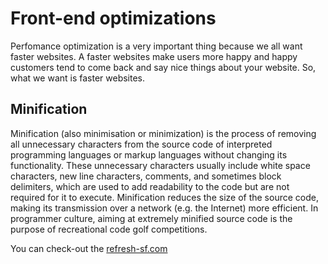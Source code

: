 # Front-end optimizations

Perfomance optimization is a very important thing because we all want faster websites. A faster websites make users more happy and happy customers tend to come back and say nice things about your website. So, what we want is faster websites.

## Minification

Minification (also minimisation or minimization) is the process of removing all unnecessary characters from the source code of interpreted programming languages or markup languages without changing its functionality. These unnecessary characters usually include white space characters, new line characters, comments, and sometimes block delimiters, which are used to add readability to the code but are not required for it to execute. Minification reduces the size of the source code, making its transmission over a network (e.g. the Internet) more efficient. In programmer culture, aiming at extremely minified source code is the purpose of recreational code golf competitions.

You can check-out the [refresh-sf.com](https://refresh-sf.com/)
